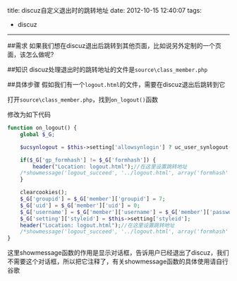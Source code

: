 title: discuz自定义退出时的跳转地址
date: 2012-10-15 12:40:07
tags:
- discuz
---
##需求
如果我们想在discuz退出后跳转到其他页面，比如说另外定制的一个页面，该怎么做呢?

##知识
discuz处理退出时的跳转地址的文件是`source\class_member.php`

##具体步骤
假如我们有一个`logout.html`的文件，需要在discuz退出后跳转到它

打开`source\class_member.php`，找到`on_logout()`函数

修改为如下代码
```php
function on_logout() {
	global $_G;

	$ucsynlogout = $this->setting['allowsynlogin'] ? uc_user_synlogout() : '';

	if($_G['gp_formhash'] != $_G['formhash']) {
		header("Location: logout.html");//在这里设置跳转地址
	/*showmessage('logout_succeed', '../logout.html', array('formhash' => FORMHASH, 'ucsynlogout' => $ucsynlogout));干掉showmessge函数*/
	}

	clearcookies();
	$_G['groupid'] = $_G['member']['groupid'] = 7;
	$_G['uid'] = $_G['member']['uid'] = 0;
	$_G['username'] = $_G['member']['username'] = $_G['member']['password'] = '';
	$_G['setting']['styleid'] = $this->setting['styleid'];
	header("Location: logout.html");//在这里设置跳转地址
	/*showmessage('logout_succeed', '../logout.html', array('formhash' => FORMHASH, 'ucsynlogout' => $ucsynlogout));干掉showmessge函数*/
}
```
这里showmessage函数的作用是显示对话框，告诉用户已经退出了discuz，我们不需要这个对话框，所以把它注释了，有关showmessage函数的具体使用请自行谷歌
